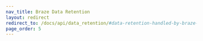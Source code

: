 ```yaml
---
nav_title: Braze Data Retention
layout: redirect
redirect_to: /docs/api/data_retention/#data-retention-handled-by-braze-for-specific-features-of-the-braze-services
page_order: 5
---
```

